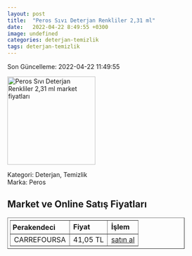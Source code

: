 ```yaml
---
layout: post
title:  "Peros Sıvı Deterjan Renkliler 2,31 ml"
date:   2022-04-22 8:49:55 +0300
image: undefined
categories: deterjan-temizlik
tags: deterjan-temizlik
---
```


Son Güncelleme: 2022-04-22 11:49:55

<img src="undefined" width="200" alt="Peros Sıvı Deterjan Renkliler 2,31 ml market fiyatları" />

Kategori: Deterjan, Temizlik
<br />
Marka: Peros

<h2>Market ve Online Satış Fiyatları</h2>

<table border="1" style="padding: 5px;width:80%;">
  <tr>
    <td style="padding: 5px;"><strong>Perakendeci</strong></td>
    <td><strong>Fiyat</strong></td>
    <td><strong>İşlem</strong></td>
  </tr>
  <tr>
              <td title="CarrefourSA">CARREFOURSA</td>
              <td>41,05 TL</td>
              <td><a title="CarrefourSA" target="_blank" href="https://www.carrefoursa.com/peros-sivi-deterjan-renkliler-2-31-ml-p-30255203">satın al</a></td>
            </tr>
</table>
